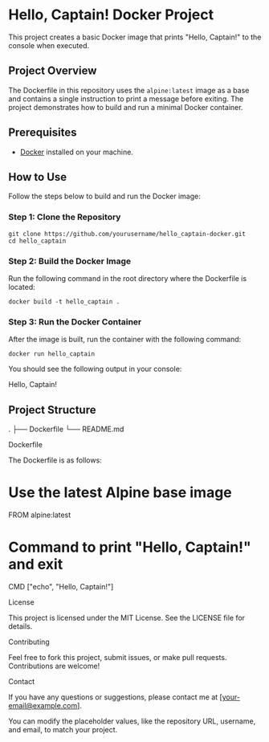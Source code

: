 # Hello, Captain! Docker Project

This project creates a basic Docker image that prints "Hello, Captain!" to the console when executed.

## Project Overview

The Dockerfile in this repository uses the `alpine:latest` image as a base and contains a single instruction to print a message before exiting. The project demonstrates how to build and run a minimal Docker container.

## Prerequisites

- [Docker](https://www.docker.com/get-started) installed on your machine.

## How to Use

Follow the steps below to build and run the Docker image:

### Step 1: Clone the Repository

```
git clone https://github.com/yourusername/hello_captain-docker.git
cd hello_captain
```

### Step 2: Build the Docker Image

Run the following command in the root directory where the Dockerfile is located:
```
docker build -t hello_captain .
```

### Step 3: Run the Docker Container

After the image is built, run the container with the following command:
```
docker run hello_captain
```
You should see the following output in your console:

Hello, Captain!

## Project Structure

.
├── Dockerfile
└── README.md

Dockerfile

The Dockerfile is as follows:

# Use the latest Alpine base image
FROM alpine:latest

# Command to print "Hello, Captain!" and exit
CMD ["echo", "Hello, Captain!"]

License

This project is licensed under the MIT License. See the LICENSE file for details.

Contributing

Feel free to fork this project, submit issues, or make pull requests. Contributions are welcome!

Contact

If you have any questions or suggestions, please contact me at [your-email@example.com].

You can modify the placeholder values, like the repository URL, username, and email, to match your project.

